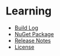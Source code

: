 # Learning
- [Build Log](https://ci.appveyor.com/project/skthomasjr/Learning)
- [NuGet Package](https://www.nuget.org/packages/Learning.NET)
- [Release Notes](https://github.com/skthomasjr/Learning/releases)
- [License](LICENSE.md)

